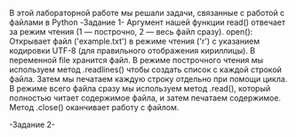 В этой лабораторной работе мы решали задачи, связанные с работой с файлами в Python
-Задание 1-
Аргумент нашей функции read() отвечает за режим чтения (1 — построчно, 2 — весь файл сразу).
open(): Открывает файл ('example.txt') в режиме чтения ('r') с указанием кодировки UTF-8 (для правильного отображения кириллицы). В переменной file хранится файл.
В режиме построчного чтения мы используем метод .readlines() чтобы создать список с каждой строкой файла. Затем мы печатаем каждую строку отдельно при помощи цикла.
В режиме всего файла сразу мы используем метод .read(), который полностью читает содержимое файла, и затем печатаем содержимое.
Метод .close() оканчивает работу с файлом.

-Задание 2-
